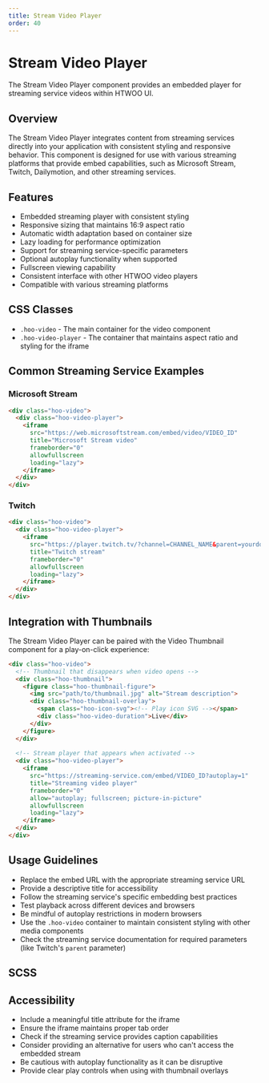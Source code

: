 ```yaml
---
title: Stream Video Player
order: 40
---
```


# Stream Video Player

The Stream Video Player component provides an embedded player for streaming service videos within HTWOO UI.

## Overview

The Stream Video Player integrates content from streaming services directly into your application with consistent styling and responsive behavior. This component is designed for use with various streaming platforms that provide embed capabilities, such as Microsoft Stream, Twitch, Dailymotion, and other streaming services.

## Features

- Embedded streaming player with consistent styling
- Responsive sizing that maintains 16:9 aspect ratio
- Automatic width adaptation based on container size
- Lazy loading for performance optimization
- Support for streaming service-specific parameters
- Optional autoplay functionality when supported
- Fullscreen viewing capability
- Consistent interface with other HTWOO video players
- Compatible with various streaming platforms

## CSS Classes

- `.hoo-video` - The main container for the video component
- `.hoo-video-player` - The container that maintains aspect ratio and styling for the iframe

## Common Streaming Service Examples

### Microsoft Stream

```html
<div class="hoo-video">
  <div class="hoo-video-player">
    <iframe 
      src="https://web.microsoftstream.com/embed/video/VIDEO_ID" 
      title="Microsoft Stream video" 
      frameborder="0"
      allowfullscreen
      loading="lazy">
    </iframe>
  </div>
</div>
```

### Twitch

```html
<div class="hoo-video">
  <div class="hoo-video-player">
    <iframe 
      src="https://player.twitch.tv/?channel=CHANNEL_NAME&parent=yourdomain.com" 
      title="Twitch stream" 
      frameborder="0"
      allowfullscreen
      loading="lazy">
    </iframe>
  </div>
</div>
```

## Integration with Thumbnails

The Stream Video Player can be paired with the Video Thumbnail component for a play-on-click experience:

```html
<div class="hoo-video">
  <!-- Thumbnail that disappears when video opens -->
  <div class="hoo-thumbnail">
    <figure class="hoo-thumbnail-figure">
      <img src="path/to/thumbnail.jpg" alt="Stream description">
      <div class="hoo-thumbnail-overlay">
        <span class="hoo-icon-svg"><!-- Play icon SVG --></span>
        <div class="hoo-video-duration">Live</div>
      </div>
    </figure>
  </div>
  
  <!-- Stream player that appears when activated -->
  <div class="hoo-video-player">
    <iframe 
      src="https://streaming-service.com/embed/VIDEO_ID?autoplay=1" 
      title="Streaming video player" 
      frameborder="0"
      allow="autoplay; fullscreen; picture-in-picture" 
      allowfullscreen
      loading="lazy">
    </iframe>
  </div>
</div>
```

## Usage Guidelines

- Replace the embed URL with the appropriate streaming service URL
- Provide a descriptive title for accessibility
- Follow the streaming service's specific embedding best practices
- Test playback across different devices and browsers
- Be mindful of autoplay restrictions in modern browsers
- Use the `.hoo-video` container to maintain consistent styling with other media components
- Check the streaming service documentation for required parameters (like Twitch's `parent` parameter)

## SCSS

## Accessibility

- Include a meaningful title attribute for the iframe
- Ensure the iframe maintains proper tab order
- Check if the streaming service provides caption capabilities
- Consider providing an alternative for users who can't access the embedded stream
- Be cautious with autoplay functionality as it can be disruptive
- Provide clear play controls when using with thumbnail overlays
